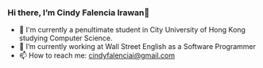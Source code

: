 ### Hi there, I’m Cindy Falencia Irawan👋

- 🏫 I'm currently a penultimate student in City University of Hong Kong studying Computer Science.
- 🌱 I’m currently working at Wall Street English as a Software Programmer
- 📫 How to reach me: cindyfalenciai@gmail.com
